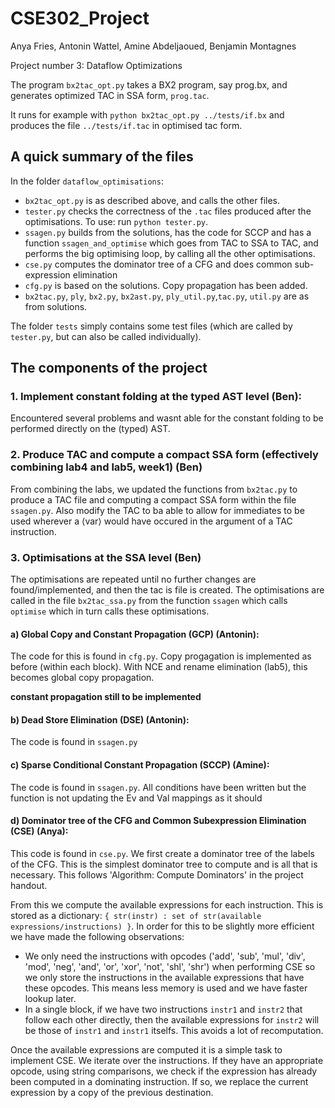 # CSE302_Project

Anya Fries, Antonin Wattel, Amine Abdeljaoued, Benjamin Montagnes

Project number 3: Dataflow Optimizations

The program `bx2tac_opt.py` takes a BX2 program, say prog.bx, and generates optimized TAC
in SSA form, `prog.tac`. 

It runs for example with `python bx2tac_opt.py ../tests/if.bx` and produces the file `../tests/if.tac` in optimised tac form.

## A quick summary of the files

In the folder `dataflow_optimisations`:
* `bx2tac_opt.py` is as described above, and calls the other files. 
* `tester.py` checks the correctness of the `.tac` files produced after the optimisations. To use: run `python tester.py`.
* `ssagen.py` builds from the solutions, has the code for SCCP and has a function `ssagen_and_optimise` which goes from TAC to SSA to TAC, and performs the big optimising loop, by calling all the other optimisations. 
* `cse.py` computes the dominator tree of a CFG and does common sub-expression elimination
* `cfg.py` is based on the solutions. Copy propagation has been added.
* `bx2tac.py`, `ply`, `bx2.py`, `bx2ast.py`, `ply_util.py`,`tac.py`, `util.py` are as from solutions.

The folder `tests` simply contains some test files (which are called by `tester.py`, but can also be called individually).

## The components of the project

### 1. Implement constant folding at the typed AST level (Ben): 
Encountered several problems and wasnt able for the constant folding to be performed directly on the (typed) AST.

### 2. Produce TAC and compute a compact SSA form (effectively combining lab4 and lab5, week1) (Ben)
From combining the labs, we updated the functions from `bx2tac.py` to produce a TAC file and computing a compact SSA form within the file `ssagen.py`. Also modify the TAC to ba able to allow for immediates to be used wherever a ⟨var⟩ would have occured in the argument of a TAC instruction.

### 3. Optimisations at the SSA level (Ben)
The optimisations are repeated until no further changes are found/implemented, and then the tac is file is created. The optimisations are called in the file `bx2tac_ssa.py` from the function `ssagen` which calls `optimise` which in turn calls these optimisations. 

#### a) Global Copy and Constant Propagation (GCP) (Antonin): 
The code for this is found in `cfg.py`. Copy progagation is implemented as before (within each block). With NCE and rename elimination (lab5), this becomes global copy propagation. 

**constant propagation still to be implemented**

#### b) Dead Store Elimination (DSE) (Antonin): 
The code is found in `ssagen.py`

#### c) Sparse Conditional Constant Propagation (SCCP) (Amine): 
The code is found in `ssagen.py`. All conditions have been written but the function is not updating the Ev and Val mappings as it should

#### d) Dominator tree of the CFG and Common Subexpression Elimination (CSE) (Anya): 
This code is found in `cse.py`. We first create a dominator tree of the labels of the CFG. This is the simplest dominator tree to compute and is all that is necessary. This follows 'Algorithm: Compute Dominators' in the project handout. 

From this we compute the available expressions for each instruction. This is stored as a dictionary: `{ str(instr) : set of str(available expressions/instructions) }`. In order for this to be slightly more efficient we have made the following observations: 
* We only need the instructions with opcodes ('add', 'sub', 'mul', 'div', 'mod', 'neg', 'and', 'or', 'xor', 'not', 'shl', 'shr') when performing CSE so we only store the instructions in the available expressions that have these opcodes. This means less memory is used and we have faster lookup later.
* In a single block, if we have two instructions `instr1` and `instr2` that follow each other directly, then the available expressions for `instr2` will be those of `instr1` and `instr1` itselfs. This avoids a lot of recomputation.

Once the available expressions are computed it is a simple task to implement CSE. We iterate over the instructions. If they have an appropriate opcode, using string comparisons, we check if the expression has already been computed in a dominating instruction. If so, we replace the current expression by a copy of the previous destination.



